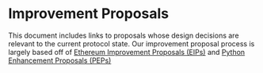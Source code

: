 # Improvement Proposals
This document includes links to proposals whose design decisions are relevant to the current protocol state. Our improvement proposal process is largely based off of [Ethereum Improvement Proposals (EIPs)](https://github.com/ethereum/EIPs) and [Python Enhancement Proposals (PEPs)](https://peps.python.org/pep-0000/)